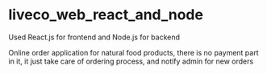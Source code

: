 # liveco_web_react_and_node

Used React.js for frontend and Node.js for backend

Online order application for natural food products, there is no payment part in it, it just take care of ordering process, and notify admin for new orders 

